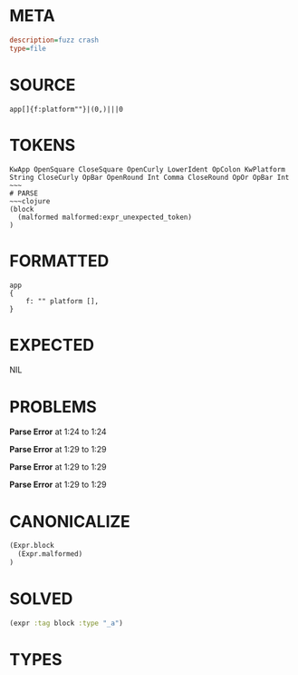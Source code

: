 # META
~~~ini
description=fuzz crash
type=file
~~~
# SOURCE
~~~roc
app[]{f:platform""}|(0,)|||0
~~~
# TOKENS
~~~text
KwApp OpenSquare CloseSquare OpenCurly LowerIdent OpColon KwPlatform String CloseCurly OpBar OpenRound Int Comma CloseRound OpOr OpBar Int ~~~
# PARSE
~~~clojure
(block
  (malformed malformed:expr_unexpected_token)
)
~~~
# FORMATTED
~~~roc
app
{
	f: "" platform [],
}

~~~
# EXPECTED
NIL
# PROBLEMS
**Parse Error**
at 1:24 to 1:24

**Parse Error**
at 1:29 to 1:29

**Parse Error**
at 1:29 to 1:29

**Parse Error**
at 1:29 to 1:29

# CANONICALIZE
~~~clojure
(Expr.block
  (Expr.malformed)
)
~~~
# SOLVED
~~~clojure
(expr :tag block :type "_a")
~~~
# TYPES
~~~roc
~~~
